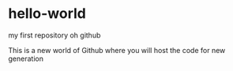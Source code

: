 # hello-world
my first repository oh github

This is a new world of Github where you will host the code for new generation
